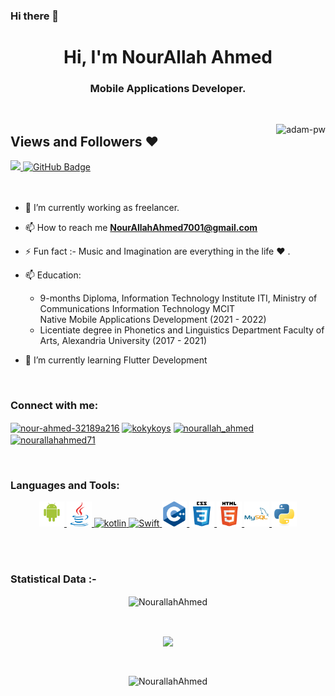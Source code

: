 ### Hi there 👋







<h1 align="center">Hi, I'm NourAllah Ahmed</h1>
<h3 align="center"> Mobile Applications Developer.</h3>


<br>


<p><img align="right" src="https://www.google.com/url?sa=i&url=https%3A%2F%2Fdribbble.com%2Fshots%2F15215756-Coding-Animation-Concept&psig=AOvVaw33NNYTn2oVVmtjY03UQ83t&ust=1671191523550000&source=images&cd=vfe&ved=0CBAQjRxqFwoTCMDTvdvH-_sCFQAAAAAdAAAAABAO" alt="adam-pw" /></p>

## Views and Followers ❤ 
<a href="https://github.com/NourallahAhmed/github-profile-views-counter">
    <img src="https://komarev.com/ghpvc/?username=NourallahAhmed"> </a>
<a href="https://github.com/NourallahAhmed?tab=followers"><img src="https://img.shields.io/github/followers/NourallahAhmed?label=Followers&style=social" alt="GitHub Badge"></a>
<br><br>

<br>



- 🌱 I’m currently working as freelancer.

- 📫 How to reach me **NourAllahAhmed7001@gmail.com** 

- ⚡ Fun fact :- Music and Imagination are everything in the life ❤ .

- 📫	Education: 
    - 9-months Diploma, Information Technology Institute ITI, 
      Ministry of Communications Information Technology MCIT  
       Native Mobile Applications Development  (2021 - 2022)
    - Licentiate degree in Phonetics and Linguistics Department
      Faculty of Arts, Alexandria University (2017 - 2021)


- 🌱 I’m currently learning Flutter Development

<br>

<h3 align="left">Connect with me:</h3>
<p align="left">
  <a href="https://www.linkedin.com/in/nour-ahmed-32189a216/" target="blank"><img align="center"
      src="https://raw.githubusercontent.com/rahuldkjain/github-profile-readme-generator/master/src/images/icons/Social/linked-in-alt.svg"
      alt="nour-ahmed-32189a216" height="30" width="40" /></a>
  <a href="https://www.facebook.com/kokykoys/" target="blank"><img align="center"
      src="https://raw.githubusercontent.com/rahuldkjain/github-profile-readme-generator/master/src/images/icons/Social/facebook.svg"
      alt="kokykoys" height="30" width="40" /></a>
  <a href="https://www.instagram.com/nourallah_ahmed/" target="blank"><img align="center"
      src="https://raw.githubusercontent.com/rahuldkjain/github-profile-readme-generator/master/src/images/icons/Social/instagram.svg"
      alt="nourallah_ahmed" height="30" width="40" /></a>
  <a href="https://www.hackerrank.com/nourallahahmed71" target="blank"><img align="center"
      src="https://raw.githubusercontent.com/rahuldkjain/github-profile-readme-generator/master/src/images/icons/Social/hackerrank.svg"
      alt="nourallahahmed71" height="30" width="40" /></a>
 </a>
</p>
<br>

<h3 align="left">Languages and Tools:</h3>
<p align="center"> <a href="https://developer.android.com" target="_blank" rel="noreferrer"> <img
      src="https://raw.githubusercontent.com/devicons/devicon/master/icons/android/android-original-wordmark.svg"
      alt="android" width="40" height="40" />
       </a>
        <a href="https://www.java.com" target="_blank" rel="noreferrer"> <img
      src="https://raw.githubusercontent.com/devicons/devicon/master/icons/java/java-original.svg" alt="java" width="40"
      height="40" /> </a> 
        <a href="https://kotlinlang.org" target="_blank" rel="noreferrer">
    <img src="https://www.vectorlogo.zone/logos/kotlinlang/kotlinlang-icon.svg" alt="kotlin" width="40" height="40" />
  </a>
       <a href="https://www.apple.com/eg/" target="_blank" rel="noreferrer"> <img
      src="https://camo.githubusercontent.com/ca12405560eda1428010c0094efcf0ef2e9f2339e6f6c6e08b9dc0a12c97ca25/68747470733a2f2f73776966742e6f72672f6173736574732f696d616765732f73776966742e737667"
      alt="Swift" width="100" height="40" /> </a>
      <a href="https://www.w3schools.com/cpp/" target="_blank" rel="noreferrer">
    <img src="https://raw.githubusercontent.com/devicons/devicon/master/icons/cplusplus/cplusplus-original.svg"
      alt="cplusplus" width="40" height="40" /> </a> <a href="https://www.w3schools.com/css/" target="_blank"
    rel="noreferrer"> <img
      src="https://raw.githubusercontent.com/devicons/devicon/master/icons/css3/css3-original-wordmark.svg" alt="css3"
      width="40" height="40" /> </a> <a href="https://www.w3.org/html/" target="_blank" rel="noreferrer"> <img
      src="https://raw.githubusercontent.com/devicons/devicon/master/icons/html5/html5-original-wordmark.svg"
      alt="html5" width="40" height="40" /> </a> 
      <a href="https://www.mysql.com/" target="_blank" rel="noreferrer"> <img
      src="https://raw.githubusercontent.com/devicons/devicon/master/icons/mysql/mysql-original-wordmark.svg"
      alt="mysql" width="40" height="40" /> </a> </a>
     <a href="https://www.python.org" target="_blank" rel="noreferrer"> <img
      src="https://raw.githubusercontent.com/devicons/devicon/master/icons/python/python-original.svg" alt="python"
      width="40" height="40" /> </a>  </p>

<br>

</div>

<br>

<h3>Statistical Data :-</h3>

<p align="center"><img align="center"
    src="https://github-readme-stats.vercel.app/api/top-langs?username=NourallahAhmed&show_icons=false&locale=en&bg_color=0d1117&text_color=ffffff&layout=compact"
    alt="NourallahAhmed" 
    bg_color=#808080/></p>

<br>
<p align="center">
<img src="https://github-readme-stats.vercel.app/api?username=NourallahAhmed&show_icons=true&theme=midnight-purple" align="center">
</p>
<br>
<p align="center"><img align="center" src="https://github-readme-streak-stats.herokuapp.com/?user=NourallahAhmed&theme=dark&background=0d1117&date_format=M%20j%5B%2C%20Y%5D" alt="NourallahAhmed" /></p>
      




<!--
**NourallahAhmed/NourallahAhmed** is a ✨ _special_ ✨ repository because its `README.md` (this file) appears on your GitHub profile.

Here are some ideas to get you started:

- 🔭 I’m currently working on ...
- 🌱 I’m currently learning ...
- 👯 I’m looking to collaborate on ...
- 🤔 I’m looking for help with ...
- 💬 Ask me about ...
- 📫 How to reach me: ...
- 😄 Pronouns: ...
- ⚡ Fun fact: ...
-->
